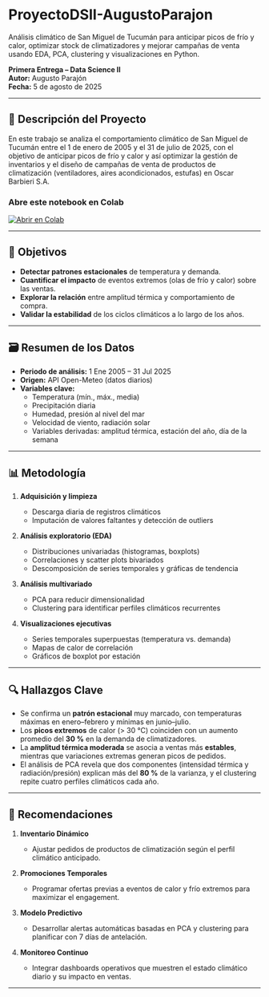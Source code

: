 # ProyectoDSII-AugustoParajon
Análisis climático de San Miguel de Tucumán para anticipar picos de frío y calor, optimizar stock de climatizadores y mejorar campañas de venta usando EDA, PCA, clustering y visualizaciones en Python.


**Primera Entrega – Data Science II**  
**Autor:** Augusto Parajón  
**Fecha:** 5 de agosto de 2025  

---

## 📖 Descripción del Proyecto

En este trabajo se analiza el comportamiento climático de San Miguel de Tucumán entre el 1 de enero de 2005 y el 31 de julio de 2025, con el objetivo de anticipar picos de frío y calor y así optimizar la gestión de inventarios y el diseño de campañas de venta de productos de climatización (ventiladores, aires acondicionados, estufas) en Oscar Barbieri S.A.

### Abre este notebook en Colab

[![Abrir en Colab](https://colab.research.google.com/assets/colab-badge.svg)](https://colab.research.google.com/drive/1u7T-wuqFlMpkKDSMlAX30vlGpaBs0WkL#scrollTo=iNzoYcpZGN6h)



---

## 🎯 Objetivos

- **Detectar patrones estacionales** de temperatura y demanda.  
- **Cuantificar el impacto** de eventos extremos (olas de frío y calor) sobre las ventas.  
- **Explorar la relación** entre amplitud térmica y comportamiento de compra.  
- **Validar la estabilidad** de los ciclos climáticos a lo largo de los años.  

---

## 🗃️ Resumen de los Datos

- **Periodo de análisis:** 1 Ene 2005 – 31 Jul 2025  
- **Origen:** API Open-Meteo (datos diarios)  
- **Variables clave:**  
  - Temperatura (mín., máx., media)  
  - Precipitación diaria  
  - Humedad, presión al nivel del mar  
  - Velocidad de viento, radiación solar  
  - Variables derivadas: amplitud térmica, estación del año, día de la semana  

---

## 📊 Metodología

1. **Adquisición y limpieza**  
   - Descarga diaria de registros climáticos  
   - Imputación de valores faltantes y detección de outliers  

2. **Análisis exploratorio (EDA)**  
   - Distribuciones univariadas (histogramas, boxplots)  
   - Correlaciones y scatter plots bivariados  
   - Descomposición de series temporales y gráficas de tendencia  

3. **Análisis multivariado**  
   - PCA para reducir dimensionalidad  
   - Clustering para identificar perfiles climáticos recurrentes  

4. **Visualizaciones ejecutivas**  
   - Series temporales superpuestas (temperatura vs. demanda)  
   - Mapas de calor de correlación  
   - Gráficos de boxplot por estación  

---

## 🔍 Hallazgos Clave

- Se confirma un **patrón estacional** muy marcado, con temperaturas máximas en enero–febrero y mínimas en junio–julio.  
- Los **picos extremos** de calor (> 30 °C) coinciden con un aumento promedio del **30 %** en la demanda de climatizadores.  
- La **amplitud térmica moderada** se asocia a ventas más **estables**, mientras que variaciones extremas generan picos de pedidos.  
- El análisis de PCA revela que dos componentes (intensidad térmica y radiación/presión) explican más del **80 %** de la varianza, y el clustering repite cuatro perfiles climáticos cada año.

---

## 🚀 Recomendaciones

1. **Inventario Dinámico**  
   - Ajustar pedidos de productos de climatización según el perfil climático anticipado.  

2. **Promociones Temporales**  
   - Programar ofertas previas a eventos de calor y frío extremos para maximizar el engagement.  

3. **Modelo Predictivo**  
   - Desarrollar alertas automáticas basadas en PCA y clustering para planificar con 7 días de antelación.  

4. **Monitoreo Continuo**  
   - Integrar dashboards operativos que muestren el estado climático diario y su impacto en ventas.  

---

